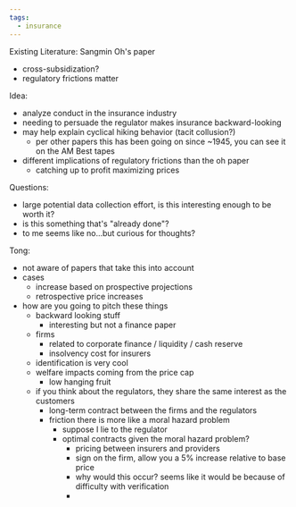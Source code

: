 ```yaml
---
tags:
  - insurance
---
```

Existing Literature:
Sangmin Oh's paper
- cross-subsidization? 
- regulatory frictions matter 

Idea:
* analyze conduct in the insurance industry
* needing to persuade the regulator makes insurance backward-looking 
* may help explain cyclical hiking behavior (tacit collusion?)
	* per other papers this has been going on since ~1945, you can see it on the AM Best tapes
* different implications of regulatory frictions than the oh paper
	* catching up to profit maximizing prices 

Questions:
* large potential data collection effort, is this interesting enough to be worth it?
* is this something that's "already done"?
* to me seems like no...but curious for thoughts? 


Tong:
* not aware of papers that take this into account 
* cases 
	* increase based on prospective projections 
	* retrospective price increases 
* how are you going to pitch these things 
	* backward looking stuff 
		* interesting but not a finance paper
	* firms
		* related to corporate finance / liquidity / cash reserve 
		* insolvency cost for insurers 
	* identification is very cool 
	* welfare impacts coming from the price cap 
		* low hanging fruit 
	* if you think about the regulators, they share the same interest as the customers 
		* long-term contract between the firms and the regulators 
		* friction there is more like a moral hazard problem 
			* suppose I lie to the regulator 
			* optimal contracts given the moral hazard problem? 
				* pricing between insurers and providers 
				* sign on the firm, allow you a 5% increase relative to base price 
				* why would this occur? seems like it would be because of difficulty with verification 
				* 